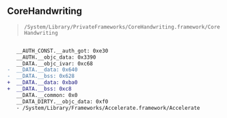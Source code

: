 ## CoreHandwriting

> `/System/Library/PrivateFrameworks/CoreHandwriting.framework/CoreHandwriting`

```diff

   __AUTH_CONST.__auth_got: 0xe30
   __AUTH.__objc_data: 0x3390
   __DATA.__objc_ivar: 0xc68
-  __DATA.__data: 0x640
-  __DATA.__bss: 0x628
+  __DATA.__data: 0xba0
+  __DATA.__bss: 0xc8
   __DATA.__common: 0x0
   __DATA_DIRTY.__objc_data: 0xf0
   - /System/Library/Frameworks/Accelerate.framework/Accelerate

```
